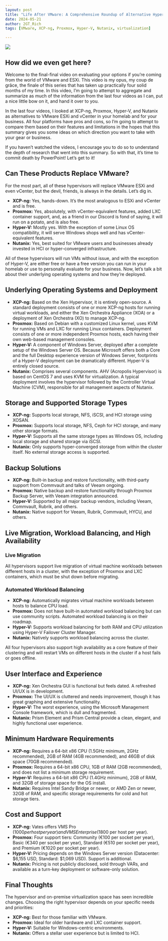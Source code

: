 ```yaml
---
layout: post
title: "Life After VMware: A Comprehensive Roundup of Alternative Hypervisors"
date: 2024-05-21
author: 2GT_Rich
tags: [VMware, XCP-ng, Proxmox, Hyper-V, Nutanix, virtualization]

---
```


![](//youtu.be/eQgzITx1Sp8)

## How did we even get here?

Welcome to the final-final video on evaluating your options if you’re coming from the world of VMware and ESXi. This video is my opus, my coup de grâce, the finale of this series that has taken up practically four solid months of my time. In this video, I’m going to attempt to aggregate and summarize as much of the information from the last four videos as I can, put a nice little bow on it, and hand it over to you.

In the last four videos, I looked at XCP-ng, Proxmox, Hyper-V, and Nutanix as alternatives to VMware ESXi and vCenter in your homelab and for your business. All four platforms have pros and cons, so I’m going to attempt to compare them based on their features and limitations in the hopes that this summary gives you some ideas on which direction you want to take with your gear or business.

If you haven’t watched the videos, I encourage you to do so to understand the depth of research that went into this summary. So with that, it’s time to commit death by PowerPoint! Let’s get to it!

## Can These Products Replace VMware?

For the most part, all of these hypervisors will replace VMware ESXi and even vCenter, but the devil, friends, is always in the details. Let’s dig in.

- **XCP-ng:** Yes, hands-down. It’s the most analogous to ESXi and vCenter and is free.
- **Proxmox:** Yes, absolutely, with vCenter-equivalent features, added LXC container support, and, as a friend in our Discord is fond of saying, it will run on a potato, and is also free.
- **Hyper-V:** Mostly yes. With the exception of some Linux OS compatibility, it will serve Windows shops well and has vCenter-equivalent features.
- **Nutanix:** Yes, best suited for VMware users and businesses already invested in HCI or hyper-converged infrastructure.

All of these hypervisors will run VMs without issue, and with the exception of Hyper-V, are either free or have a free version you can run in your homelab or use to personally evaluate for your business. Now, let’s talk a bit about their underlying operating systems and how they’re deployed.

## Underlying Operating Systems and Deployment

- **XCP-ng:** Based on the Xen Hypervisor, it is entirely open-source. A standard deployment consists of one or more XCP-ng hosts for running virtual workloads, and either the Xen Orchestra Appliance (XOA) or a deployment of Xen Orchestra (XO) to manage XCP-ng.
- **Proxmox:** Based on Debian with a customized Linux kernel, uses KVM for running VMs and LXC for running Linux containers. Deployment consists of one or more independent Proxmox hosts, each having their own web-based management consoles.
- **Hyper-V:** A component of Windows Server, deployed after a complete setup of the Windows Server OS. Because Microsoft offers both a Core and the full Desktop experience version of Windows Server, footprints of a Hyper-V deployment can be dramatically different. Hyper-V is entirely closed source.
- **Nutanix:** Comprises several components. AHV (Acropolis Hypervisor) is based on CentOS 7 and uses KVM for virtualization. A typical deployment involves the hypervisor followed by the Controller Virtual Machine (CVM), responsible for all management aspects of Nutanix.

## Storage and Supported Storage Types

- **XCP-ng:** Supports local storage, NFS, iSCSI, and HCI storage using XOSAN.
- **Proxmox:** Supports local storage, NFS, Ceph for HCI storage, and many other storage formats.
- **Hyper-V:** Supports all the same storage types as Windows OS, including local storage and shared storage via iSCSI.
- **Nutanix:** Only supports hyper-converged storage from within the cluster itself. No external storage access is supported.

## Backup Solutions

- **XCP-ng:** Built-in backup and restore functionality, with third-party support from Commvault and talks of Veeam ongoing.
- **Proxmox:** Native backup and restore functionality through Proxmox Backup Server, with Veeam integration announced.
- **Hyper-V:** Supported by all major backup vendors, including Veeam, Commvault, Rubrik, and others.
- **Nutanix:** Native support for Veeam, Rubrik, Commvault, HYCU, and others.

## Live Migration, Workload Balancing, and High Availability

### Live Migration
All hypervisors support live migration of virtual machine workloads between different hosts in a cluster, with the exception of Proxmox and LXC containers, which must be shut down before migrating.

### Automated Workload Balancing

- **XCP-ng:** Automatically migrates virtual machine workloads between hosts to balance CPU load.
- **Proxmox:** Does not have built-in automated workload balancing but can use community scripts. Automated workload balancing is on their roadmap.
- **Hyper-V:** Supports workload balancing for both RAM and CPU utilization using Hyper-V Failover Cluster Manager.
- **Nutanix:** Natively supports workload balancing across the cluster.

All four hypervisors also support high availability as a core feature of their clustering and will restart VMs on different hosts in the cluster if a host fails or goes offline.

## User Interface and Experience

- **XCP-ng:** Xen Orchestra GUI is functional but feels dated. A refreshed UI/UX is in development.
- **Proxmox:** The UI/UX is cluttered and needs improvement, though it has great graphing and extensive functionality.
- **Hyper-V:** The worst experience, using the Microsoft Management Console framework, which is dull and fragmented.
- **Nutanix:** Prism Element and Prism Central provide a clean, elegant, and highly functional user experience.

## Minimum Hardware Requirements

- **XCP-ng:** Requires a 64-bit x86 CPU (1.5GHz minimum, 2GHz recommended), 2GB of RAM (4GB recommended), and 46GB of disk space (70GB recommended).
- **Proxmox:** Requires a 64-bit x86 CPU, 1GB of RAM (2GB recommended), and does not list a minimum storage requirement.
- **Hyper-V:** Requires a 64-bit x86 CPU (1.4GHz minimum), 2GB of RAM, and 32GB of storage space for the OS install.
- **Nutanix:** Requires Intel Sandy Bridge or newer, or AMD Zen or newer, 32GB of RAM, and specific storage requirements for cold and hot storage tiers.

## Cost and Support

- **XCP-ng:** Vates offers VMS Pro ($1000 per host per year) and VMS Enterprise ($1800 per host per year).
- **Proxmox:** Four support tiers: Community (€100 per socket per year), Basic (€340 per socket per year), Standard (€510 per socket per year), and Premium (€1020 per socket per year).
- **Hyper-V:** Pricing depends on the Windows Server version (Datacenter: $6,155 USD, Standard: $1,069 USD). Support is additional.
- **Nutanix:** Pricing is not publicly disclosed, sold through VARs, and available as a turn-key deployment or software-only solution.

## Final Thoughts

The hypervisor and on-premise virtualization space has seen incredible changes. Choosing the right hypervisor depends on your specific needs and priorities:

- **XCP-ng:** Best for those familiar with VMware.
- **Proxmox:** Ideal for older hardware and LXC container support.
- **Hyper-V:** Suitable for Windows-centric environments.
- **Nutanix:** Offers a stellar user experience but is limited to HCI.
